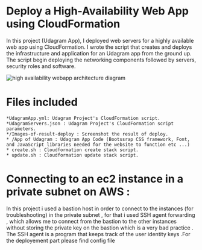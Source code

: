 # Deploy a High-Availability Web App using CloudFormation

In this project (Udagram App), I deployed web servers for a highly available web app using CloudFormation. I wrote the script that creates and deploys the infrastructure and application for an Udagram app from the ground up. The script begin deploying the networking components followed by servers, security roles and software.

![high availability webapp architecture diagram](https://user-images.githubusercontent.com/75679079/106497682-a6cdc880-64be-11eb-9760-7b5369a9c1af.png)


# Files included 
	
	*UdagramApp.yml: Udagram Project's CloudFormation script.
	*UdagramServers.json : Udagram Project's CloudFormation script parameters. 
	*/Images-of-result-deploy : Screenshot the result of deploy.
	* /App of Udagram : Udagram App Code (Bootssrap CSS framework, Font, and JavaScript libraries needed for the website to function etc ...)
	* create.sh : Cloudformation create stack script. 
	* update.sh : Cloudformation update stack script.


# Connecting to an ec2 instance in a private subnet on AWS : 

In this project i used a bastion host in order to connect to the instances (for troubleshooting) in the private subnet , 
for that i used SSH agent forwarding , which allows me to connect from the bastion to the other instances 
without storing the private key on the bastion which is a very bad practice . 
The SSH agent is a program that keeps track of the user identity keys .For the deployement part  please find config file

